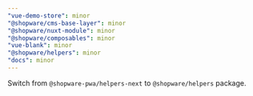 ```yaml
---
"vue-demo-store": minor
"@shopware/cms-base-layer": minor
"@shopware/nuxt-module": minor
"@shopware/composables": minor
"vue-blank": minor
"@shopware/helpers": minor
"docs": minor
---
```


Switch from `@shopware-pwa/helpers-next` to `@shopware/helpers` package.
